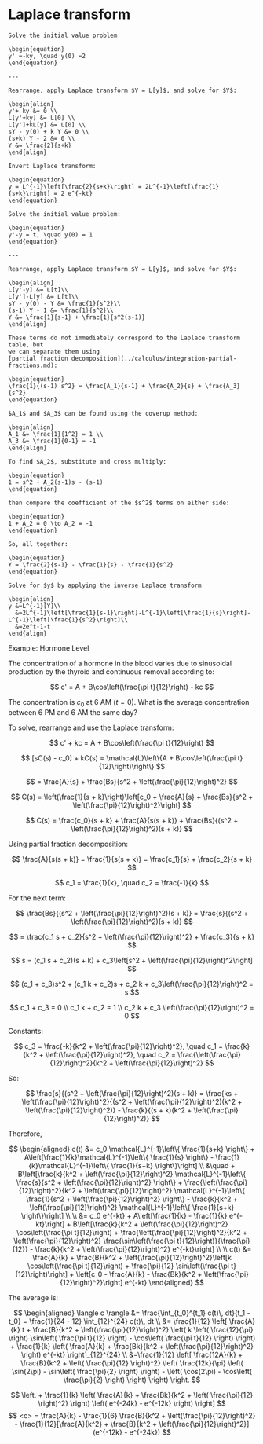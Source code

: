 # Laplace transform

```{example} Laplace transform
Solve the initial value problem

\begin{equation}
y' =-ky, \quad y(0) =2
\end{equation}

---

Rearrange, apply Laplace transform $Y = L[y]$, and solve for $Y$:

\begin{align}
y'+ ky &= 0 \\
L[y'+ky] &= L[0] \\
L[y']+kL[y] &= L[0] \\
sY - y(0) + k Y &= 0 \\
(s+k) Y - 2 &= 0 \\
Y &= \frac{2}{s+k}
\end{align}

Invert Laplace transform:

\begin{equation}
y = L^{-1}\left[\frac{2}{s+k}\right] = 2L^{-1}\left[\frac{1}{s+k}\right] = 2 e^{-kt}
\end{equation}
```

```{example} Laplace transform with partial fractions
Solve the initial value problem:

\begin{equation}
y'-y = t, \quad y(0) = 1
\end{equation}

---

Rearrange, apply Laplace transform $Y = L[y]$, and solve for $Y$:

\begin{align}
L[y'-y] &= L[t]\\
L[y']-L[y] &= L[t]\\
sY - y(0) - Y &= \frac{1}{s^2}\\
(s-1) Y - 1 &= \frac{1}{s^2}\\
Y &= \frac{1}{s-1} + \frac{1}{s^2(s-1)}
\end{align}

These terms do not immediately correspond to the Laplace transform table, but
we can separate them using
[partial fraction decomposition](../calculus/integration-partial-fractions.md):

\begin{equation}
\frac{1}{(s-1) s^2} = \frac{A_1}{s-1} + \frac{A_2}{s} + \frac{A_3}{s^2}
\end{equation}

$A_1$ and $A_3$ can be found using the coverup method:

\begin{align}
A_1 &= \frac{1}{1^2} = 1 \\
A_3 &= \frac{1}{0-1} = -1
\end{align}

To find $A_2$, substitute and cross multiply:

\begin{equation}
1 = s^2 + A_2(s-1)s - (s-1)
\end{equation}

then compare the coefficient of the $s^2$ terms on either side:

\begin{equation}
1 + A_2 = 0 \to A_2 = -1
\end{equation}

So, all together:

\begin{equation}
Y = \frac{2}{s-1} - \frac{1}{s} - \frac{1}{s^2}
\end{equation}

Solve for $y$ by applying the inverse Laplace transform

\begin{align}
y &=L^{-1}[Y]\\
  &=2L^{-1}\left[\frac{1}{s-1}\right]-L^{-1}\left[\frac{1}{s}\right]-L^{-1}\left[\frac{1}{s^2}\right]\\
  &=2e^t-1-t
\end{align}
```

Example: Hormone Level  

The concentration of a hormone in the blood varies due to sinusoidal production by the thyroid and continuous removal according to:

$$
c' = A + B\cos\left(\frac{\pi t}{12}\right) - kc
$$

The concentration is $c_0$ at 6 AM ($t = 0$). What is the average concentration between 6 PM and 6 AM the same day?

To solve, rearrange and use the Laplace transform:

$$
c' + kc = A + B\cos\left(\frac{\pi t}{12}\right)
$$

$$
[sC(s) - c_0] + kC(s) = \mathcal{L}\left\{A + B\cos\left(\frac{\pi t}{12}\right)\right\}
$$

$$
= \frac{A}{s} + \frac{Bs}{s^2 + \left(\frac{\pi}{12}\right)^2}
$$

$$
C(s) = \left(\frac{1}{s + k}\right)\left[c_0 + \frac{A}{s} + \frac{Bs}{s^2 + \left(\frac{\pi}{12}\right)^2}\right]
$$

$$
C(s) = \frac{c_0}{s + k} + \frac{A}{s(s + k)} + \frac{Bs}{(s^2 + \left(\frac{\pi}{12}\right)^2)(s + k)}
$$

Using partial fraction decomposition:

$$
\frac{A}{s(s + k)} = \frac{1}{s(s + k)} = \frac{c_1}{s} + \frac{c_2}{s + k}
$$

$$
c_1 = \frac{1}{k}, \quad c_2 = \frac{-1}{k}
$$

For the next term:

$$
\frac{Bs}{(s^2 + \left(\frac{\pi}{12}\right)^2)(s + k)} = \frac{s}{(s^2 + \left(\frac{\pi}{12}\right)^2)(s + k)}
$$

$$
= \frac{c_1 s + c_2}{s^2 + \left(\frac{\pi}{12}\right)^2} + \frac{c_3}{s + k}
$$

$$
s = (c_1 s + c_2)(s + k) + c_3\left[s^2 + \left(\frac{\pi}{12}\right)^2\right]
$$

$$
(c_1 + c_3)s^2 + (c_1 k + c_2)s + c_2 k + c_3\left(\frac{\pi}{12}\right)^2 = s
$$

$$
c_1 + c_3 = 0 \\
c_1 k + c_2 = 1 \\
c_2 k + c_3 \left(\frac{\pi}{12}\right)^2 = 0
$$

Constants:

$$
c_3 = \frac{-k}{k^2 + \left(\frac{\pi}{12}\right)^2}, \quad
c_1 = \frac{k}{k^2 + \left(\frac{\pi}{12}\right)^2}, \quad
c_2 = \frac{\left(\frac{\pi}{12}\right)^2}{k^2 + \left(\frac{\pi}{12}\right)^2}
$$

So: 

$$
\frac{s}{(s^2 + \left(\frac{\pi}{12}\right)^2)(s + k)} = \frac{ks + \left(\frac{\pi}{12}\right)^2}{(s^2 + \left(\frac{\pi}{12}\right)^2)(k^2 + \left(\frac{\pi}{12}\right)^2)} - \frac{k}{(s + k)(k^2 + \left(\frac{\pi}{12}\right)^2)}
$$

Therefore, 

$$
\begin{aligned}
c(t) &= c_0 \mathcal{L}^{-1}\left\{ \frac{1}{s+k} \right\} + A\left[\frac{1}{k}\mathcal{L}^{-1}\left\{ \frac{1}{s} \right\} - \frac{1}{k}\mathcal{L}^{-1}\left\{ \frac{1}{s+k} \right\}\right] \\
&\quad + B\left[\frac{k}{k^2 + \left(\frac{\pi}{12}\right)^2} \mathcal{L}^{-1}\left\{ \frac{s}{s^2 + \left(\frac{\pi}{12}\right)^2} \right\} + \frac{\left(\frac{\pi}{12}\right)^2}{k^2 + \left(\frac{\pi}{12}\right)^2} \mathcal{L}^{-1}\left\{ \frac{1}{s^2 + \left(\frac{\pi}{12}\right)^2} \right\} - \frac{k}{k^2 + \left(\frac{\pi}{12}\right)^2} \mathcal{L}^{-1}\left\{ \frac{1}{s+k} \right\}\right] \\
\\
&= c_0 e^{-kt} + A\left[\frac{1}{k} - \frac{1}{k} e^{-kt}\right] + B\left[\frac{k}{k^2 + \left(\frac{\pi}{12}\right)^2} \cos\left(\frac{\pi t}{12}\right) + \frac{\left(\frac{\pi}{12}\right)^2}{k^2 + \left(\frac{\pi}{12}\right)^2} \frac{\sin\left(\frac{\pi t}{12}\right)}{\frac{\pi}{12}} - \frac{k}{k^2 + \left(\frac{\pi}{12}\right)^2} e^{-kt}\right] \\
\\
c(t) &= \frac{A}{k} + \frac{B}{k^2 + \left(\frac{\pi}{12}\right)^2}\left[k \cos\left(\frac{\pi t}{12}\right) + \frac{\pi}{12} \sin\left(\frac{\pi t}{12}\right)\right] + \left[c_0 - \frac{A}{k} - \frac{Bk}{k^2 + \left(\frac{\pi}{12}\right)^2}\right] e^{-kt}
\end{aligned}
$$

The average is:

$$
\begin{aligned}
\langle c \rangle &= \frac{\int_{t_0}^{t_1} c(t)\, dt}{t_1 - t_0} = \frac{1}{24 - 12} \int_{12}^{24} c(t)\, dt \\
&= \frac{1}{12} \left[ \frac{A}{k} t + \frac{B}{k^2 + \left(\frac{\pi}{12}\right)^2} \left( k \left( \frac{12}{\pi} \right) \sin\left( \frac{\pi t}{12} \right) - \cos\left( \frac{\pi t}{12} \right) \right) + \frac{1}{k} \left( \frac{A}{k} + \frac{Bk}{k^2 + \left(\frac{\pi}{12}\right)^2} \right) e^{-kt} \right]_{12}^{24} \\
&=\frac{1}{12} \left[ \frac{12A}{k} + \frac{B}{k^2 + \left( \frac{\pi}{12} \right)^2} \left( \frac{12k}{\pi} \left( \sin(2\pi) - \sin\left( \frac{\pi}{2} \right) \right) - \left( \cos(2\pi) - \cos\left( \frac{\pi}{2} \right) \right) \right) \right.
$$

$$
\left. + \frac{1}{k} \left( \frac{A}{k} + \frac{Bk}{k^2 + \left( \frac{\pi}{12} \right)^2} \right) \left( e^{-24k} - e^{-12k} \right) \right]
$$
$$
<c> = \frac{A}{k} - \frac{1}{6} \frac{B}{k^2 + \left(\frac{\pi}{12}\right)^2} - \frac{1}{12}[\frac{A}{k^2} + \frac{B}{k^2 + \left(\frac{\pi}{12}\right)^2}] (e^{-12k} - e^{-24k})
$$


